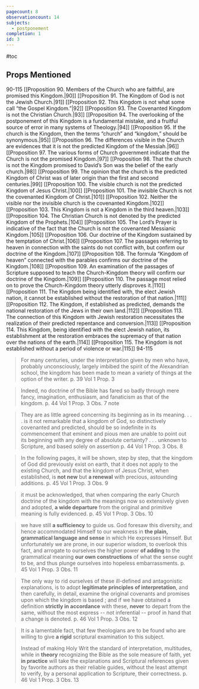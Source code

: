 ```yaml
---
pagecount: 8
observationcount: 14
subjects:
  - postponement
completion: 1
id: 3
---
```

#toc
## Props Mentioned
90-115 [[Proposition 90. Members of the Church who are faithful, are promised this Kingdom.|90]] [[Proposition 91. The Kingdom of God is not the Jewish Church.|91]] [[Proposition 92. This Kingdom is not what some call “the Gospel Kingdom.”|92]] [[Proposition 93. The Covenanted Kingdom is not the Christian Church.|93]] [[Proposition 94. The overlooking of the postponement of this Kingdom is a fundamental mistake, and a fruitful source of error in many systems of Theology.|94]] [[Proposition 95. If the church is the Kingdom, then the terms “church” and “kingdom,” should be synonymous.|95]] [[Proposition 96. The differences visible in the Church are evidences that it is not the predicted Kingdom of the Messiah.|96]] [[Proposition 97. The various forms of Church government indicate that the Church is not the promised Kingdom.|97]] [[Proposition 98. That the church is not the Kingdom promised to David’s Son was the belief of the early church.|98]] [[Proposition 99. The opinion that the church is the predicted Kingdom of Christ was of later origin than the first and second centuries.|99]] [[Proposition 100. The visible church is not the predicted Kingdom of Jesus Christ.|100]] [[Proposition 101. The invisible Church is not the covenanted Kingdom of Christ.|101]] [[Proposition 102. Neither the visible nor the invisible church is the covenanted Kingdom.|102]] [[Proposition 103. This Kingdom is not a Kingdom in the third heaven.|103]] [[Proposition 104. The Christian Church is not denoted by the predicted Kingdom of the Prophets.|104]] [[Proposition 105. The Lord’s Prayer is indicative of the fact that the Church is not the covenanted Messianic Kingdom.|105]] [[Proposition 106. Our doctrine of the Kingdom sustained by the temptation of Christ.|106]] [[Proposition 107. The passages referring to heaven in connection with the saints do not conflict with, but confirm our doctrine of the Kingdom.|107]] [[Proposition 108. The formula “Kingdom of heaven” connected with the parables confirms our doctrine of the Kingdom.|108]] [[Proposition 109. An examination of the passages of Scripture supposed to teach the Church-Kingdom theory will confirm our doctrine of the Kingdom.|109]] [[Proposition 110. The passage most relied on to prove the Church-Kingdom theory utterly disproves it.|110]] [[Proposition 111. The Kingdom being identified with, the elect Jewish nation, it cannot be established without the restoration of that nation.|111]] [[Proposition 112. The Kingdom, if established as predicted, demands the national restoration of the Jews in their own land.|112]] [[Proposition 113. The connection of this Kingdom with Jewish restoration necessitates the realization of their predicted repentance and conversion.|113]] [[Proposition 114. This Kingdom, being identified with the elect Jewish nation, its establishment at the restoration embraces the supremacy of that nation over the nations of the earth.|114]] [[Proposition 115. The Kingdom is not established without a period of violence or war.|115]] 94-115 

> For many centuries, under the interpretation given by men who have, probably unconsciously, largely imbibed the spirit of the Alexandrian school, the kingdom has been made to mean a variety of things at the option of the writer.
> p. 39 Vol 1 Prop. 3

> Indeed, no doctrine of the Bible has fared so badly through mere fancy, imagination, enthusiasm, and fanaticism as that of the kingdom.
> p. 44 Vol 1 Prop. 3 Obs. 7 note


> They are as little agreed concerning its beginning as in its meaning.
> . . .
>is it not remarkable that a kingdom of God, so distinctively covenanted and predicted, should be so indefinite in its commencement that eminent and pious men are unable to point out its beginning with any degree of absolute certainty?
>. . .
>unknown to Scripture, and based solely on assertion
> p. 44 Vol 1 Prop. 3 Obs. 8

> In the following pages, it will be shown, step by step, that the kingdom of God did previously exist on earth, that it does not apply to the existing Church, and that the kingdom of Jesus Christ, when established, is **not new** but **a renewal** with precious, astounding additions.
> p. 45 Vol 1 Prop. 3 Obs. 9

> it must be acknowledged, that when comparing the early Church doctrine of the kingdom with the meanings now so extensively given and adopted, **a wide departure** from the original and primitive meaning is fully evidenced.
> p. 45 Vol 1 Prop. 3 Obs. 10

> we have still **a sufficiency** to guide us.  God foresaw this diversity, and hence accommodated Himself to our weakness in **the plain, grammatical language and sense** in which He expresses Himself.  But unfortunately we are prone, in our superior wisdom, to overlook this fact, and arrogate to ourselves the higher power **of adding** to the grammatical meaning **our own constructions** of what the sense ought to be, and thus plunge ourselves into hopeless embarrassments.
> p. 45 Vol 1 Prop. 3 Obs. 11

> The only way to rid ourselves of these ill-defined and antagonistic explanations, is to adopt **legitimate principles of interpretation**, and then carefully, in detail, examine the original covenants and promises upon which the kingdom is based ; and if we have obtained a definition **strictly in accordance** with these, **never** to depart from the same, without the most express -- not inferential -- proof in hand that a change is denoted.
> p. 46 Vol 1 Prop. 3 Obs. 12

> It is a lamentable fact, that few theologians are to be found who are willing to give **a rigid** scriptural examination to this subject.
>
>Instead of making Holy Writ the standard of interpretation, multitudes, while in **theory** recognizing the Bible as the sole measure of faith, yet **in practice** will take the explanations and Scriptural references given by favorite authors as their reliable guides, without the least attempt to verify, by a personal application to Scripture, their correctness.
>p. 46 Vol 1 Prop. 3 Obs. 13
>


